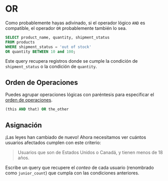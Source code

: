 # OR

Como probablemente hayas adivinado, si el operador lógico `AND` es compatible, el operador `OR` probablemente también lo sea.

```sql
SELECT product_name, quantity, shipment_status
FROM products
WHERE shipment_status = 'out of stock'
OR quantity BETWEEN 10 and 100;
```

Este query recupera registros donde se cumple la condición de `shipment_status` o la condición de `quantity`.

## Orden de Operaciones

Puedes agrupar operaciones lógicas con paréntesis para especificar el [orden de operaciones](https://www.mathsisfun.com/operation-order-pemdas.html).

```sql
(this AND that) OR the_other
```

## Asignación

¡Las leyes han cambiado de nuevo! Ahora necesitamos ver cuántos usuarios afectados cumplen con este criterio:

> Usuarios que son de Estados Unidos o Canadá, y tienen menos de 18 años.

Escribe un query que recupere el *conteo* de cada usuario (renombrado como `junior_count`) que cumpla con las condiciones anteriores.
